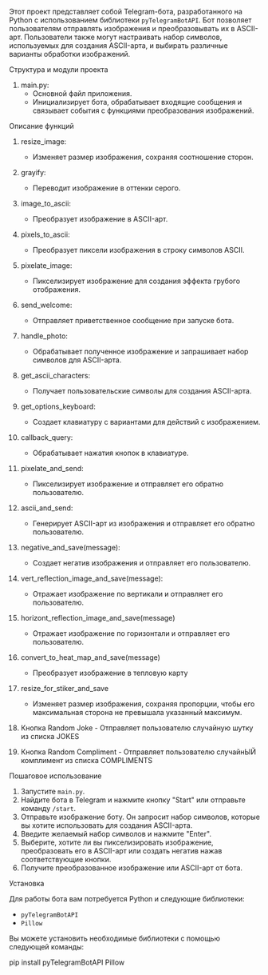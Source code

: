 Этот проект представляет собой Telegram-бота, разработанного на Python с использованием библиотеки `pyTelegramBotAPI`.
Бот позволяет пользователям отправлять изображения и преобразовывать их в ASCII-арт. Пользователи также могут
настраивать набор символов, используемых для создания ASCII-арта, и выбирать различные варианты обработки изображений.

Структура и модули проекта

1. main.py:
    - Основной файл приложения.
    - Инициализирует бота, обрабатывает входящие сообщения и связывает события с функциями преобразования изображений.

 Описание функций

1. resize_image:
    - Изменяет размер изображения, сохраняя соотношение сторон.

2. grayify:
    - Переводит изображение в оттенки серого.

3. image_to_ascii:
    - Преобразует изображение в ASCII-арт.

4. pixels_to_ascii:
    - Преобразует пиксели изображения в строку символов ASCII.

5. pixelate_image:
    - Пикселизирует изображение для создания эффекта грубого отображения.

6. send_welcome:
    - Отправляет приветственное сообщение при запуске бота.

7. handle_photo:
    - Обрабатывает полученное изображение и запрашивает набор символов для ASCII-арта.

8. get_ascii_characters:
    - Получает пользовательские символы для создания ASCII-арта.

9. get_options_keyboard:
    - Создает клавиатуру с вариантами для действий с изображением.

10. callback_query:
    - Обрабатывает нажатия кнопок в клавиатуре.

11. pixelate_and_send:
    - Пикселизирует изображение и отправляет его обратно пользователю.

12. ascii_and_send:
    - Генерирует ASCII-арт из изображения и отправляет его обратно пользователю.

13. negative_and_save(message):
    - Создает негатив изображения и отправляет его пользователю.

14. vert_reflection_image_and_save(message):
    - Отражает изображение по вертикали и отправляет его пользователю.
15. horizont_reflection_image_and_save(message)
    - Отражает изображение по горизонтали и отправляет его пользователю.
16. convert_to_heat_map_and_save(message)
    - Преобразует изображение в тепловую карту
17. resize_for_stiker_and_save
    - Изменяет размер изображения, сохраняя пропорции, чтобы его максимальная сторона не превышала указанный максимум.
18.  Кнопка Random Joke
    - Отправляет пользователю случайную шутку из списка JOKES
19.  Кнопка Random Compliment
    - Отправляет пользователю случайнЫЙ комплимент из списка COMPLIMENTS

Пошаговое использование

1. Запустите `main.py`.
2. Найдите бота в Telegram и нажмите кнопку "Start" или отправьте команду `/start`.
3. Отправьте изображение боту. Он запросит набор символов, которые вы хотите использовать для создания ASCII-арта.
4. Введите желаемый набор символов и нажмите "Enter".
5. Выберите, хотите ли вы пикселизировать изображение, преобразовать его в ASCII-арт или создать негатив нажав
   соответствующие кнопки.
6. Получите преобразованное изображение или ASCII-арт от бота.

 Установка

Для работы бота вам потребуется Python и следующие библиотеки:

- `pyTelegramBotAPI`
- `Pillow`

Вы можете установить необходимые библиотеки с помощью следующей команды:

pip install pyTelegramBotAPI Pillow
